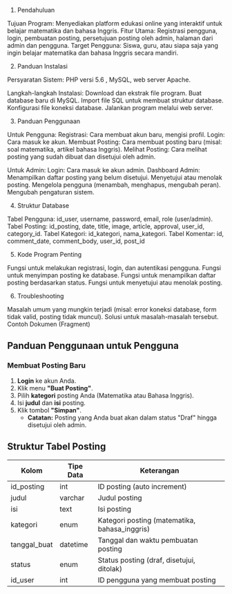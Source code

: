 1. Pendahuluan

Tujuan Program: Menyediakan platform edukasi online yang interaktif untuk belajar matematika dan bahasa Inggris.
Fitur Utama: Registrasi pengguna, login, pembuatan posting, persetujuan posting oleh admin, halaman dari admin dan pengguna.
Target Pengguna: Siswa, guru, atau siapa saja yang ingin belajar matematika dan bahasa Inggris secara mandiri.

2. Panduan Instalasi

Persyaratan Sistem: PHP versi 5.6 , MySQL, web server Apache.

Langkah-langkah Instalasi:
Download dan ekstrak file program.
Buat database baru di MySQL.
Import file SQL untuk membuat struktur database.
Konfigurasi file koneksi database.
Jalankan program melalui web server.

3. Panduan Penggunaan

Untuk Pengguna:
Registrasi: Cara membuat akun baru, mengisi profil.
Login: Cara masuk ke akun.
Membuat Posting: Cara membuat posting baru (misal: soal matematika, artikel bahasa Inggris).
Melihat Posting: Cara melihat posting yang sudah dibuat dan disetujui oleh admin.

Untuk Admin:
Login: Cara masuk ke akun admin.
Dashboard Admin:
Menampilkan daftar posting yang belum disetujui.
Menyetujui atau menolak posting.
Mengelola pengguna (menambah, menghapus, mengubah peran).
Mengubah pengaturan sistem.

4. Struktur Database

Tabel Pengguna: id_user, username, password, email, role (user/admin).
Tabel Posting: id_posting, date, title, image, article, approval, user_id, category_id.
Tabel Kategori: id_kategori, nama_kategori.
Tabel Komentar: id, comment_date, comment_body, user_id, post_id

5. Kode Program Penting

Fungsi untuk melakukan registrasi, login, dan autentikasi pengguna.
Fungsi untuk menyimpan posting ke database.
Fungsi untuk menampilkan daftar posting berdasarkan status.
Fungsi untuk menyetujui atau menolak posting.

6. Troubleshooting

Masalah umum yang mungkin terjadi (misal: error koneksi database, form tidak valid, posting tidak muncul).
Solusi untuk masalah-masalah tersebut.
Contoh Dokumen (Fragment)
## **Panduan Penggunaan untuk Pengguna**

### **Membuat Posting Baru**
1. **Login** ke akun Anda.
2. Klik menu **"Buat Posting"**.
3. Pilih **kategori** posting Anda (Matematika atau Bahasa Inggris).
4. Isi **judul** dan **isi** posting.
5. Klik tombol **"Simpan"**.
   * **Catatan:** Posting yang Anda buat akan dalam status "Draf" hingga disetujui oleh admin.

## **Struktur Tabel Posting**

| Kolom       | Tipe Data | Keterangan                                |
|-------------|-----------|------------------------------------------|
| id_posting     | int       | ID posting (auto increment)               |
| judul        | varchar   | Judul posting                             |
| isi          | text      | Isi posting                               |
| kategori     | enum      | Kategori posting (matematika, bahasa_inggris) |
| tanggal_buat  | datetime | Tanggal dan waktu pembuatan posting       |
| status       | enum      | Status posting (draf, disetujui, ditolak)   |
| id_user     | int       | ID pengguna yang membuat posting         
